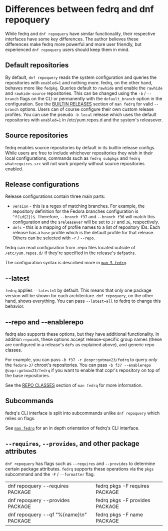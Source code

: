 <!--
Copyright (C) 2023 Maxwell G <maxwell@gtmx.me>

SPDX-License-Identifier: GPL-2.0-or-later
-->

# Differences between fedrq and dnf repoquery

While fedrq and `dnf repoquery` have similar functionality,
their respective interfaces have some key differences.
The author believes these differences make fedrq more powerful and more user
friendly, but experienced `dnf repoquery` users should keep them in mind.

## Default repositories

By default, `dnf repoquery` reads the system configuration and queries the
repositories with `enabled=1` and nothing more.
fedrq, on the other hand, behaves more like `fedpkg`.
Queries default to `rawhide` and enable the `rawhide` and `rawhide-source`
repositories.
This can be changed using the `-b` / `--branch` flags on the CLI or permanently
with the `default_branch` option in the configuration.
See the [BUILTIN RELEASES](fedrq1.md/#builtin-releases) section of `man fedrq`
for valid `--branch` options.
Users can of course configure their own custom release profiles.
You can use the pseudo `-b local` release which uses the default repositories
with `enabled=1` in /etc/yum.repos.d and the system's releasever.

## Source repositories

fedrq enables source repositories by default in its builtin release configs.
While users are free to include whichever repositories they wish in their local
configurations,
commands such as `fedrq subpkgs` and `fedrq whatrequires-src` will not work
properly without source repositories enabled.

## Release configurations

Release configurations contain three main parts:

- `version` - this is a regex of matching branches. For example, the repository
  definition for the Fedora branches configuration is `^f(\d{2})$`. Therefore,
  `--branch f37` and `--branch f36` will match this configuration and the
  `$releasever` will
  be set to `37` and `36`, respectively.
- `defs` - this is a mapping of profile names to a list of repository IDs. Each
  release has a `base` profile which is the default profile for that release.
  Others can be selected with `-r` / `--repo`.

fedrq can read configuration from .repo files located outside of
`/etc/yum.repos.d/` if they're specified in the release's `defpaths`.

The configuration syntax is described more in [`man 5 fedrq`](fedrq5.md).

## --latest

`fedrq` applies `--latest=1` by default. This means that only one package
version will be shown for each architecture. `dnf repoquery`, on the other
hand, shows everything. You can pass `--latest=all` to fedrq to change this
behavior.

## --repo and --enablerepo

fedrq also supports these options, but they have additional functionality.
In addition `repoid`s, these options accept release-specific group names (these
are configured in a release's `defs` as explained above), and generic repo
classes.

For example, you can pass `-b f37 -r @copr:gotmax23/fedrq` to query *only* the
`fedora-37` chroot's repositories. You can pass `-b f37 --enablerepo
@copr:gotmax23/fedrq` if you want to enable that copr's repository on top of
the base repositories.

See the [REPO CLASSES](fedrq1.md/#repo-classes) section of `man fedrq` for more
information.

## Subcommands

fedrq's CLI interface is split into subcommands unlike `dnf repoquery` which
relies on flags.

See [`man fedrq`](fedrq1.md) for an in depth orientation of fedrq's CLI
interface.

## `--requires`, `--provides`, and other package attributes

`dnf repoquery` has flags such as `--requires` and `--provides` to determine
certain package attributes.
`fedrq` supports these operations via the `pkgs` subcommand and
the `-F` / `--formatter` flag.

<table>
    <tb>
        <tr>
            <td>dnf repoquery --requires PACKAGE</td>
            <td>fedrq pkgs -F requires PACKAGE</td>
        </tr>
        <tr>
            <td>dnf repoquery --provides PACKAGE</td>
            <td>fedrq pkgs -F provides PACKAGE</td>
        </tr>
        <tr>
            <td>dnf repoquery --qf "%{name}\n" PACKAGE</td>
            <td>fedrq pkgs -F name PACKAGE</td>
        </tr>
    </tb>
</table>
